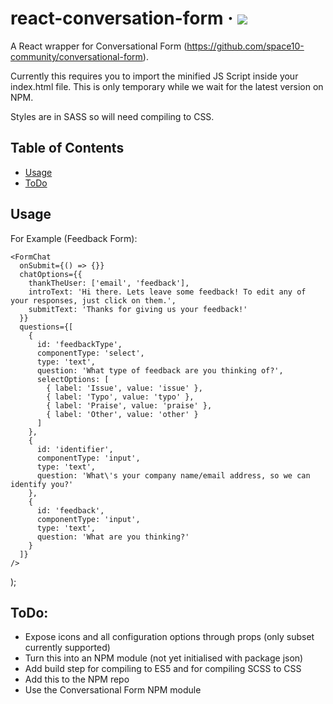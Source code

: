 # react-conversation-form &middot; [![](https://img.shields.io/badge/status-is%20developing-green.svg?style=flat)](#plugin)

A React wrapper for Conversational Form (https://github.com/space10-community/conversational-form).

Currently this requires you to import the minified JS Script inside your index.html file. This is only temporary while we wait for the latest version on NPM.

Styles are in SASS so will need compiling to CSS.

## Table of Contents

- [Usage](#usage)
- [ToDo](#todo)

## Usage

For Example (Feedback Form):

    <FormChat
      onSubmit={() => {}}
      chatOptions={{
        thankTheUser: ['email', 'feedback'],
        introText: 'Hi there. Lets leave some feedback! To edit any of your responses, just click on them.',
        submitText: 'Thanks for giving us your feedback!'
      }}
      questions={[
        {
          id: 'feedbackType',
          componentType: 'select',
          type: 'text',
          question: 'What type of feedback are you thinking of?',
          selectOptions: [
            { label: 'Issue', value: 'issue' },
            { label: 'Typo', value: 'typo' },
            { label: 'Praise', value: 'praise' },
            { label: 'Other', value: 'other' }
          ]
        },
        {
          id: 'identifier',
          componentType: 'input',
          type: 'text',
          question: 'What\'s your company name/email address, so we can identify you?'
        },
        {
          id: 'feedback',
          componentType: 'input',
          type: 'text',
          question: 'What are you thinking?'
        }
      ]}
    />
  );


## ToDo:

- Expose icons and all configuration options through props (only subset currently supported)
- Turn this into an NPM module (not yet initialised with package json)
- Add build step for compiling to ES5 and for compiling SCSS to CSS
- Add this to the NPM repo
- Use the Conversational Form NPM module 
